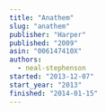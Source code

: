 ```yaml
---
title: "Anathem"
slug: "anathem"
publisher: "Harper"
published: "2009"
asin: "006147410X"
authors:
  - neal-stephenson
started: "2013-12-07"
start_year: "2013"
finished: "2014-01-15"
---
```

